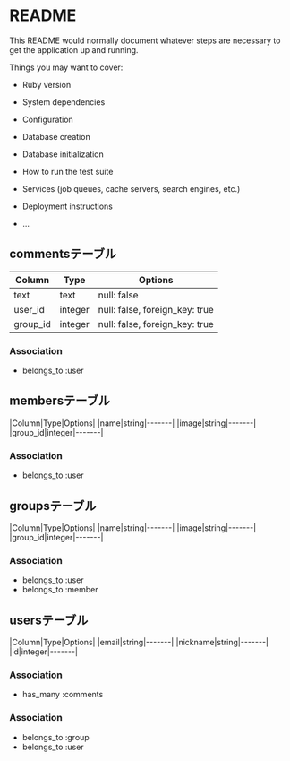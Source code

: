 # README

This README would normally document whatever steps are necessary to get the
application up and running.

Things you may want to cover:

* Ruby version

* System dependencies

* Configuration

* Database creation

* Database initialization

* How to run the test suite

* Services (job queues, cache servers, search engines, etc.)

* Deployment instructions

* ...

## commentsテーブル

|Column|Type|Options|
|------|----|-------|
|text|text|null: false|
|user_id|integer|null: false, foreign_key: true|
|group_id|integer|null: false, foreign_key: true|

### Association
- belongs_to :user
<!-- コメントテーブルのアソシエーション -->

## membersテーブル

|Column|Type|Options|
|name|string|-------|
|image|string|-------|
|group_id|integer|-------|

### Association
- belongs_to :user

<!-- メンバーテーブルのアソシエーション -->

##  groupsテーブル

|Column|Type|Options|
|name|string|-------|
|image|string|-------|
|group_id|integer|-------|

### Association
- belongs_to :user
- belongs_to :member
<!-- グループテーブルのアソシエーション -->

## usersテーブル

|Column|Type|Options|
|email|string|-------|
|nickname|string|-------|
|id|integer|-------|

### Association
- has_many :comments
<!-- ユーザーーテーブルのアソシエーション -->





### Association
- belongs_to :group
- belongs_to :user